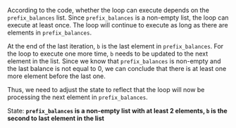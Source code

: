According to the code, whether the loop can execute depends on the `prefix_balances` list. Since `prefix_balances` is a non-empty list, the loop can execute at least once. The loop will continue to execute as long as there are elements in `prefix_balances`.

At the end of the last iteration, `b` is the last element in `prefix_balances`. For the loop to execute one more time, `b` needs to be updated to the next element in the list. Since we know that `prefix_balances` is non-empty and the last balance is not equal to 0, we can conclude that there is at least one more element before the last one.

Thus, we need to adjust the state to reflect that the loop will now be processing the next element in `prefix_balances`.

State: **`prefix_balances` is a non-empty list with at least 2 elements, `b` is the second to last element in the list**
